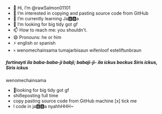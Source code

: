 - 👋 Hi, I’m @rawSalmon01101
- 👀 I’m interested in copying and pasting source code from GitHub
- 🌱 I’m currently learning Ja🅱️🅱️a
- 💞️ I’m looking for big tidy got gf
- 📫 How to reach me: you shouldn't.
- 😄 Pronouns: he or him
- ⚡ english or spanish
- 💀 wenomechainsama tumajarbisaun wifenloof esteliftunbraun 
##### fortinayti ila baba-baba-ji babji; babaji-ji- ila ickus bockus Siris ickus, Siris ickus

<!---
rawSalmon01101/rawSalmon01101 is a ✨ special ✨ repository because its `README.md` (this file) appears on your GitHub profile.
You can click the Preview link to take a look at your changes.
--->

wenomechainsama
- 💞looking for big tidy got gf
- shißeposting full time
- copy pasting source code from GitHub machine
[x] tick me
- I code in ja🅱️🅱️a nyahhHHH~
